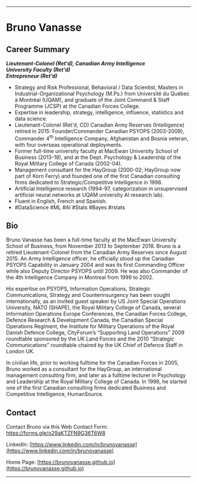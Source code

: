 * * *
# Bruno Vanasse

## Career Summary

***Lieutenant-Colonel (Ret'd), Canadian Army Intelligence<br>
University Faculty (Ret'd)<br>
Entrepreneur (Ret'd)***<br>

* Strategy and Risk Professional, Behavioral / Data Scientist, Masters in Industrial-Organizational Psychology (M.Ps.) from Université du Québec à Montréal (UQAM), and graduate of the Joint Command & Staff Programme (JCSP) at the Canadian Forces College. 
* Expertise in leadership, strategy, intelligence, influence, statistics and data science. 
* Lieutenant-Colonel (Ret'd, CD) Canadian Army Reserves (Intelligence) retired in 2015: Founder/Commander Canadian PSYOPS (2003-2009), Commander 4<sup>th</sup> Intelligence Company, Afghanistan and Bosnia veteran, with four overseas operational deployments.
* Former full-time university faculty at MacEwan University School of Business (2013-18), and at the Dept. Psychology & Leadership of the Royal Military College of Canada (2002-04). 
* Management consultant for the HayGroup (2000-02; HayGroup now part of Korn Ferry) and founded one of the first Canadian consulting firms dedicated to Strategic/Competitive Intelligence in 1998.
* Artificial Intelligence research (1994-97, categorization in unsupervised artificial neural networks at UQAM university AI research lab). 
* Fluent in English, French and Spanish.
* #DataScience #ML #AI #Stats #Bayes #rstats

## Bio

Bruno Vanasse has been a full-time faculty at the MacEwan University School of Business, from November 2013 to September 2018. Bruno is a retired Lieutenant-Colonel from the Canadian Army Reserves since August 2015. An Army Intelligence officer, he officially stood up the Canadian PSYOPS Capability in January 2004 and was its first Commanding Officer while also Deputy Director PSYOPS until 2009. He was also Commander of the 4th Intelligence Company in Montreal from 1999 to 2002.

His expertise on PSYOPS, Information Operations, Strategic Communications, Strategy and Counterinsurgency has been sought internationally, as an invited guest speaker by US Joint Special Operations University, NATO (SHAPE), the Royal Military College of Canada, several Information Operations Europe Conferences, the Canadian Forces College, Defence Research & Development Canada, the Canadian Special Operations Regiment, the Institute for Military Operations of the Royal Danish Defence College, CityForum’s “Supporting Land Operations” 2009 roundtable sponsored by the UK Land Forces and the 2010 “Strategic Communications” roundtable chaired by the UK Chief of Defence Staff in London UK.
 
In civilian life, prior to working fulltime for the Canadian Forces in 2005, Bruno worked as a consultant for the HayGroup, an international management consulting firm, and later as a fulltime lecturer in Psychology and Leadership at the Royal Military College of Canada. In 1998, he started one of the first Canadian consulting firms dedicated Business and Competitive Intelligence, HumanSource. 

## Contact 

Contact Bruno via this Web Contact Form: [https://forms.gle/o29aKTZFN9G36T6W8 ](https://forms.gle/o29aKTZFN9G36T6W8) 

LinkedIn: [https://www.linkedin.com/in/brunovanasse](https://www.linkedin.com/in/brunovanasse)

Home Page: [https://brunovanasse.github.io](https://brunovanasse.github.io)

* * *
